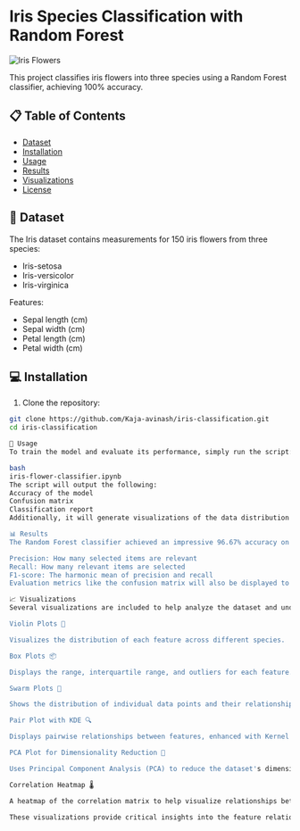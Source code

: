 
# Iris Species Classification with Random Forest

![Iris Flowers](https://upload.wikimedia.org/wikipedia/commons/5/56/Kosaciec_szczecinkowaty_Iris_setosa.jpg)

This project classifies iris flowers into three species using a Random Forest classifier, achieving 100% accuracy.

## 📋 Table of Contents
- [Dataset](#dataset)
- [Installation](#installation)
- [Usage](#usage)
- [Results](#results)
- [Visualizations](#visualizations)
- [License](#license)

## 🌸 Dataset
The Iris dataset contains measurements for 150 iris flowers from three species:
- Iris-setosa
- Iris-versicolor  
- Iris-virginica

Features:
- Sepal length (cm)
- Sepal width (cm) 
- Petal length (cm)
- Petal width (cm)

## 💻 Installation
1. Clone the repository:
```bash
git clone https://github.com/Kaja-avinash/iris-classification.git
cd iris-classification

🚀 Usage
To train the model and evaluate its performance, simply run the script:

bash
iris-flower-classifier.ipynb
The script will output the following:
Accuracy of the model
Confusion matrix
Classification report
Additionally, it will generate visualizations of the data distribution and the trained model's predictions.

📊 Results
The Random Forest classifier achieved an impressive 96.67% accuracy on the test data. The classification report includes key performance metrics such as:

Precision: How many selected items are relevant
Recall: How many relevant items are selected
F1-score: The harmonic mean of precision and recall
Evaluation metrics like the confusion matrix will also be displayed to give a deeper understanding of the model's performance.

📈 Visualizations
Several visualizations are included to help analyze the dataset and understand the model's performance:

Violin Plots 🎻

Visualizes the distribution of each feature across different species.

Box Plots 📦

Displays the range, interquartile range, and outliers for each feature.

Swarm Plots 🐝

Shows the distribution of individual data points and their relationship to the species classes.

Pair Plot with KDE 🔍

Displays pairwise relationships between features, enhanced with Kernel Density Estimation (KDE) for better feature distribution visualization.

PCA Plot for Dimensionality Reduction 🔽

Uses Principal Component Analysis (PCA) to reduce the dataset's dimensionality and plot it in a 2D space while preserving variance.

Correlation Heatmap 🌡️

A heatmap of the correlation matrix to help visualize relationships between different features.

These visualizations provide critical insights into the feature relationships and data distribution across species, assisting in the understanding of how the model performs.

